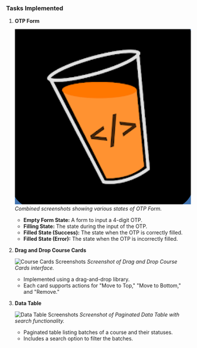 ### Tasks Implemented

1. **OTP Form**

   ![OTP Form Screenshots](public/chai.png)
   *Combined screenshots showing various states of OTP Form.*

   - **Empty Form State:** A form to input a 4-digit OTP.
   - **Filling State:** The state during the input of the OTP.
   - **Filled State (Success):** The state when the OTP is correctly filled.
   - **Filled State (Error):** The state when the OTP is incorrectly filled.

2. **Drag and Drop Course Cards**

   ![Course Cards Screenshots](screenshots/course-cards.png)
   *Screenshot of Drag and Drop Course Cards interface.*

   - Implemented using a drag-and-drop library.
   - Each card supports actions for "Move to Top," "Move to Bottom," and "Remove."

3. **Data Table**

   ![Data Table Screenshots](screenshots/data-table.png)
   *Screenshot of Paginated Data Table with search functionality.*

   - Paginated table listing batches of a course and their statuses.
   - Includes a search option to filter the batches.
